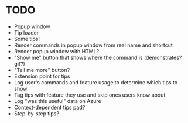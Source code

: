# TODO

* Popup window
* Tip loader
* Some tips!
* Render commands in popup window from real name and shortcut
* Render popup window with HTML?
* "Show me" button that shows where the command is (demonstrates? gif?)
* "Tell me more" button?
* Extension point for tips
* Log user's commands and feature usage to determine which tips to show
* Tag tips with feature they use and skip ones users know about
* Log "was this useful" data on Azure
* Context-dependent tips pad?
* Step-by-step tips?
